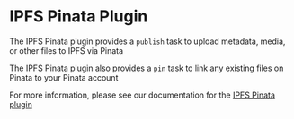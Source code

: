 # IPFS Pinata Plugin

The IPFS Pinata plugin provides a `publish` task to upload metadata, media, or other files to IPFS via Pinata

The IPFS Pinata plugin also provides a `pin` task to link any existing files on Pinata to your Pinata account

For more information, please see our documentation for the [IPFS Pinata plugin](https://taqueria.io/docs/plugins/plugin-ipfs-pinata/)